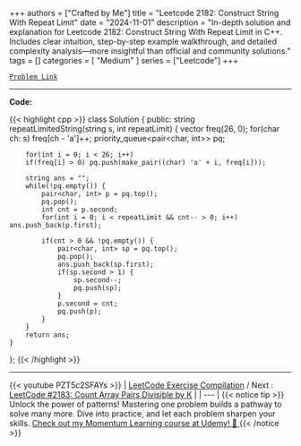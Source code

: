 
+++
authors = ["Crafted by Me"]
title = "Leetcode 2182: Construct String With Repeat Limit"
date = "2024-11-01"
description = "In-depth solution and explanation for Leetcode 2182: Construct String With Repeat Limit in C++. Includes clear intuition, step-by-step example walkthrough, and detailed complexity analysis—more insightful than official and community solutions."
tags = []
categories = [
    "Medium"
]
series = ["Leetcode"]
+++



[`Problem Link`](https://leetcode.com/problems/construct-string-with-repeat-limit/description/)

---

**Code:**

{{< highlight cpp >}}
class Solution {
public:
    string repeatLimitedString(string s, int repeatLimit) {
        vector<int> freq(26, 0);
        for(char ch: s) freq[ch - 'a']++;
        priority_queue<pair<char, int>> pq;

        for(int i = 0; i < 26; i++)
        if(freq[i] > 0) pq.push(make_pair((char) 'a' + i, freq[i]));

        string ans = "";
        while(!pq.empty()) {
            pair<char, int> p = pq.top();
            pq.pop();
            int cnt = p.second;
            for(int i = 0; i < repeatLimit && cnt-- > 0; i++) ans.push_back(p.first);

            if(cnt > 0 && !pq.empty()) {
                pair<char, int> sp = pq.top();
                pq.pop();
                ans.push_back(sp.first);
                if(sp.second > 1) {
                    sp.second--;
                    pq.push(sp);
                }
                p.second = cnt;
                pq.push(p);
            }
        }
        return ans;
    }
};
{{< /highlight >}}


---
{{< youtube PZT5c2SFAYs >}}
| [LeetCode Exercise Compilation](https://grid47.xyz/leetcode/) / Next : [LeetCode #2183: Count Array Pairs Divisible by K](https://grid47.xyz/posts/leetcode_2183) |
| --- |
{{< notice tip >}}
Unlock the power of patterns! Mastering one problem builds a pathway to solve many more. Dive into practice, and let each problem sharpen your skills. [Check out my Momentum Learning course at Udemy! 🚀 ](https://www.udemy.com/course/algorithms-and-data-structures-in-cpp/)
{{< /notice >}}

